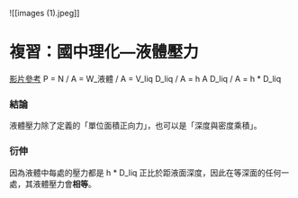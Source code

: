 ![[images (1).jpeg]]
# 複習：國中理化—液體壓力
[影片參考](https://youtu.be/lc_GvGTpa-8?si=kjPCtZndus6Wlneh)
P = N / A 
	= W_液體 / A
	= V_liq D_liq / A
	= h A D_liq / A
	= h * D_liq

### 結論
液體壓力除了定義的「單位面積正向力」，也可以是「深度與密度乘積」。

### 衍伸
因為液體中每處的壓力都是 h * D_liq 正比於距液面深度，因此在等深面的任何一處，其液體壓力會**相等**。
